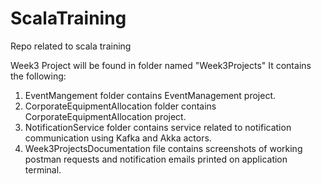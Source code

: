 # ScalaTraining
Repo related to scala training


Week3 Project will be found in folder named "Week3Projects"
It contains the following:

1) EventMangement folder contains EventManagement project.
2) CorporateEquipmentAllocation folder contains CorporateEquipmentAllocation project.
3) NotificationService folder contains service related to notification communication using Kafka and Akka actors.
4) Week3ProjectsDocumentation file contains screenshots of working postman requests and notification emails printed on application terminal.
